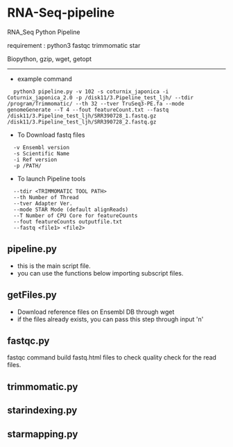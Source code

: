 # RNA-Seq-pipeline
RNA_Seq Python Pipeline 

requirement : python3 fastqc trimmomatic star

Biopython, gzip, wget, getopt

-------------------------------

+ example command 
```
  python3 pipeline.py -v 102 -s coturnix_japonica -i Coturnix_japonica_2.0 -p /disk11/3.Pipeline_test_ljh/ --tdir /program/Trimmomatic/ --th 32 --tver TruSeq3-PE.fa --mode genomeGenerate --T 4 --fout featureCount.txt --fastq /disk11/3.Pipeline_test_ljh/SRR390728_1.fastq.gz /disk11/3.Pipeline_test_ljh/SRR390728_2.fastq.gz
```
+ To Download fastq files 
```
  -v Ensembl version
  -s Scientific Name
  -i Ref version 
  -p /PATH/ 
```
+ To launch Pipeline tools
```
  --tdir <TRIMMOMATIC TOOL PATH>
  --th Number of Thread 
  --tver Adapter Ver.
  --mode STAR Mode (default alignReads)
  --T Number of CPU Core for featureCounts
  --fout featureCounts outputfile.txt
  --fastq <file1> <file2>
```
## pipeline.py 

+ this is the main script file.
+ you can use the functions below importing subscript files.

## getFiles.py

+ Download reference files on Ensembl DB through wget 
+ if the files already exists, you can pass this step through input 'n' 

## fastqc.py 

fastqc command build fastq.html files to check quality check for the read files.

## trimmomatic.py

## starindexing.py

## starmapping.py
